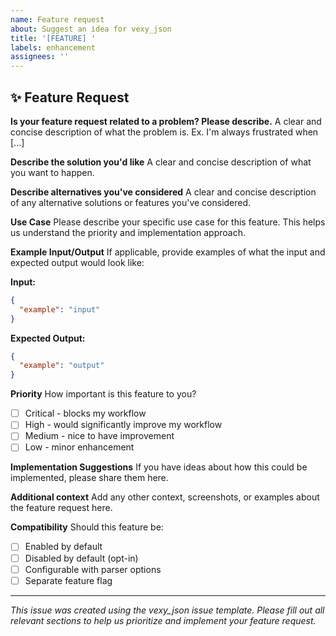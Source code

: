```yaml
---
name: Feature request
about: Suggest an idea for vexy_json
title: '[FEATURE] '
labels: enhancement
assignees: ''
---
```


## ✨ Feature Request

**Is your feature request related to a problem? Please describe.**
A clear and concise description of what the problem is. Ex. I'm always frustrated when [...]

**Describe the solution you'd like**
A clear and concise description of what you want to happen.

**Describe alternatives you've considered**
A clear and concise description of any alternative solutions or features you've considered.

**Use Case**
Please describe your specific use case for this feature. This helps us understand the priority and implementation approach.

**Example Input/Output**
If applicable, provide examples of what the input and expected output would look like:

**Input:**
```json
{
  "example": "input"
}
```

**Expected Output:**
```json
{
  "example": "output"
}
```

**Priority**
How important is this feature to you?
- [ ] Critical - blocks my workflow
- [ ] High - would significantly improve my workflow
- [ ] Medium - nice to have improvement
- [ ] Low - minor enhancement

**Implementation Suggestions**
If you have ideas about how this could be implemented, please share them here.

**Additional context**
Add any other context, screenshots, or examples about the feature request here.

**Compatibility**
Should this feature be:
- [ ] Enabled by default
- [ ] Disabled by default (opt-in)
- [ ] Configurable with parser options
- [ ] Separate feature flag

---
*This issue was created using the vexy_json issue template. Please fill out all relevant sections to help us prioritize and implement your feature request.*